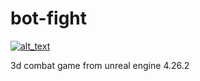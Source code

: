 # bot-fight


[<img alt="alt_text" src="https://user-images.githubusercontent.com/60348596/184846350-f97c3738-ffd1-428b-8d5d-82723193259b.png" />](https://jayraj26102000gmailcom.itch.io/the2077)





 3d combat game from unreal engine 4.26.2 
